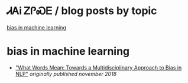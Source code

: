 # ᏗᎪᎥ ᏃᎵᏍᎬ / blog posts by topic

[bias in machine learning](#bias-in-machine-learning)

# bias in machine learning

* ["What Words Mean: Towards a Multidisciplinary Approach to Bias in NLP"](https://IndigenousEngineering.github.io/blog/posts/what_words_mean.html) _originally published november 2018_
